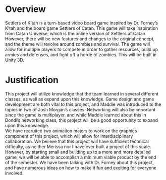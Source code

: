 # Overview  
Settlers of K’tah is a turn-based video board game inspired by Dr. Forney’s K’tah and the board game Settlers of Catan. This game will take inspiration from Catan Universe, which is the online version of Settlers of Catan. However, there will be new features and changes to the original concept, and the theme will revolve around zombies and survival. The game will allow for multiple players to compete in order to gather resources, build up armies and defenses, and fight off a horde of zombies. This will be built in Unity 3D.
# Justification  
This project will utilize knowledge that the team learned in several different classes, as well as expand upon this knowledge. Game design and game development are both vital to this project, and Maddie was introduced to the topics in two of Josh Morgan’s classes. Networking will also be important since the game is multiplayer, and while Maddie learned about this in Dondi’s networking class, this project will be a good opportunity to expand upon this knowledge.  
We have recruited two animation majors to work on the graphics component of this project, which will allow for interdisciplinary collaboration. We believe that this project will have sufficient technical difficulty, as neither Merissa nor I have ever built a project of this scale. However, by starting small and building up to a more and more detailed game, we will be able to accomplish a minimum viable product by the end of the semester. We have been talking with Dr. Forney about this project, and have numerous ideas on how to make it fun and exciting for everyone involved.
